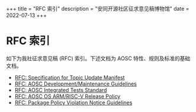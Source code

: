 +++
title = "RFC 索引"
description = "安同开源社区征求意见稿博物馆"
date = 2022-07-13
+++

RFC 索引
========

如下为我社征求意见稿 (RFC) 索引。下述文档为 AOSC 特性、规则及标准的基础文档。

- [RFC: Specification for Topic Update Manifest](https://gist.github.com/MingcongBai/912e778216aad58cf504713dcd4898cc)
- [RFC: AOSC Development/Maintenance Guidelines](https://docs.google.com/document/d/1PTUldyg88yyuYsewpbtvvTk2MCQ_Toy3cEGmrxeOXpk/)
- [RFC: AOSC Integrated Tests Standard](https://docs.google.com/document/d/1RHzh80WpREPrxN72-MtpXLKP9OnA_QbBjJP86TRDkQA/)
- [RFC: AOSC OS ARM/RISC-V Release Policy](https://docs.google.com/document/d/1jbRz3ZYgKZokHC9jpHDfYccTnLDt1rw3xXMS-HEGMbU/)
- [RFC: Package Policy Violation Notice Guidelines](https://docs.google.com/document/d/1TBtWwNYjsXopRo-ZddHTbNtPVJqEjnSXzNfO7Y7ouMw/)

